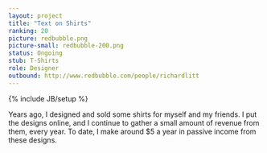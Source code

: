 ```yaml
---
layout: project
title: "Text on Shirts"
ranking: 20
picture: redbubble.png
picture-small: redbubble-200.png
status: Ongoing
stub: T-Shirts
role: Designer
outbound: http://www.redbubble.com/people/richardlitt
---
```

{% include JB/setup %}

Years ago, I designed and sold some shirts for myself and my friends. I put the designs online, and I continue to gather a small amount of revenue from them, every year. To date, I make around $5 a year in passive income from these designs.